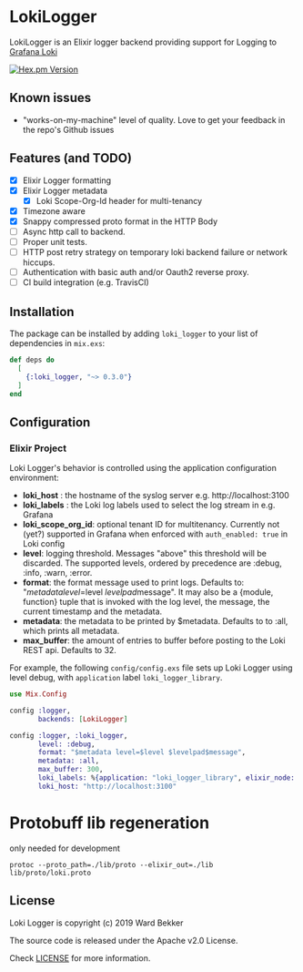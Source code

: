# LokiLogger

LokiLogger is an Elixir logger backend providing support for Logging to [Grafana Loki](https://github.com/grafana/loki)

[![Hex.pm Version](http://img.shields.io/hexpm/v/loki_logger.svg?style=flat)](https://hex.pm/packages/loki_logger)

## Known issues

* "works-on-my-machine" level of quality. Love to get your feedback in the repo's Github issues

## Features (and TODO)

* [x] Elixir Logger formatting
* [x] Elixir Logger metadata
    * [x] Loki Scope-Org-Id header for multi-tenancy
* [x] Timezone aware
* [X] Snappy compressed proto format in the HTTP Body  
* [ ] Async http call to backend.
* [ ] Proper unit tests.
* [ ] HTTP post retry strategy on temporary loki backend failure or network hiccups.
* [ ] Authentication with basic auth and/or Oauth2 reverse proxy.
* [ ] CI build integration (e.g. TravisCI) 

## Installation

The package can be installed by adding `loki_logger` to your list of dependencies in `mix.exs`:

```elixir
def deps do
  [
    {:loki_logger, "~> 0.3.0"}
  ]
end
```

## Configuration

### Elixir Project

Loki Logger's behavior is controlled using the application configuration environment:

* __loki_host__ : the hostname of the syslog server e.g. http://localhost:3100
* __loki_labels__ : the Loki log labels used to select the log stream in e.g. Grafana 
* __loki_scope_org_id__: optional tenant ID for multitenancy. Currently not (yet?) supported in Grafana when enforced with `auth_enabled: true` in Loki config 
* __level__: logging threshold. Messages "above" this threshold will be discarded. The supported levels, ordered by precedence are :debug, :info, :warn, :error.
* __format__: the format message used to print logs. Defaults to: "$metadata level=$level $levelpad$message". It may also be a {module, function} tuple that is invoked with the log level, the message, the current timestamp and the metadata.
* __metadata__: the metadata to be printed by $metadata. Defaults to to :all, which prints all metadata.
* __max_buffer__: the amount of entries to buffer before posting to the Loki REST api. Defaults to 32.  

For example, the following `config/config.exs` file sets up Loki Logger using
level debug, with `application` label `loki_logger_library`. 

```elixir
use Mix.Config

config :logger,
       backends: [LokiLogger]

config :logger, :loki_logger,
       level: :debug,
       format: "$metadata level=$level $levelpad$message",
       metadata: :all,
       max_buffer: 300,
       loki_labels: %{application: "loki_logger_library", elixir_node: node()},
       loki_host: "http://localhost:3100"
```

# Protobuff lib regeneration

only needed for development 

```shell script
protoc --proto_path=./lib/proto --elixir_out=./lib lib/proto/loki.proto 
```

## License

Loki Logger is copyright (c) 2019 Ward Bekker 

The source code is released under the Apache v2.0 License.

Check [LICENSE](LICENSE) for more information.

